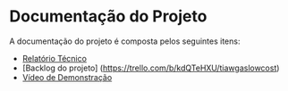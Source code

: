 # Documentação do Projeto

A documentação do projeto é composta pelos seguintes itens: 
 - [Relatório Técnico](relatorio/Relatorio%20Tecnico%20-%20TEMPLATE.md)
 - [Backlog do projeto] (https://trello.com/b/kdQTeHXU/tiawgaslowcost)
 - [Vídeo de Demonstração](https://drive.google.com/file/d/1-BndPzAFTKfbDnNrVW82LOX9i1L6U1V-/view?usp=share_link)

